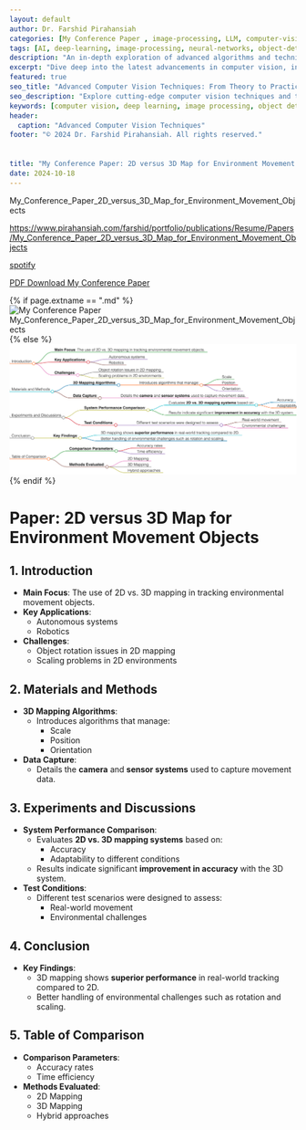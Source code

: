 ```yaml
---
layout: default
author: Dr. Farshid Pirahansiah
categories: [My Conference Paper , image-processing, LLM, computer-vision, ML, DL, AWS, IoT, Robotics, Adaptive Image Thresholding]
tags: [AI, deep-learning, image-processing, neural-networks, object-detection, ML, DL, AWS, IoT, Robotics, Adaptive Image Thresholding]
description: "An in-depth exploration of advanced algorithms and techniques in computer vision, , ML, DL, AWS, IoT, Robotics, Adaptive Image Thresholding, including real-time processing and AI integration."
excerpt: "Dive deep into the latest advancements in computer vision, including deep learning methodologies,, ML, DL, AWS, IoT, Robotics, Adaptive Image Thresholding,  real-time image processing, and their applications in modern technology."
featured: true
seo_title: "Advanced Computer Vision Techniques: From Theory to Practice, , ML, DL, AWS, IoT, Robotics, Adaptive Image Thresholding"
seo_description: "Explore cutting-edge computer vision techniques and their applications in modern technology, including deep learning and real-time processing., ML, DL, AWS, IoT, Robotics, Adaptive Image Thresholding"
keywords: [computer vision, deep learning, image processing, object detection, neural networks, AI, ML, DL, AWS, IoT, Robotics, Adaptive Image Thresholding]
header:
  caption: "Advanced Computer Vision Techniques"
footer: "© 2024 Dr. Farshid Pirahansiah. All rights reserved."


title: "My Conference Paper: 2D versus 3D Map for Environment Movement Objects "
date: 2024-10-18
---
```



My_Conference_Paper_2D_versus_3D_Map_for_Environment_Movement_Objects


https://www.pirahansiah.com/farshid/portfolio/publications/Resume/Papers/My_Conference_Paper_2D_versus_3D_Map_for_Environment_Movement_Objects


[spotify](https://podcasters.spotify.com/pod/show/pirahansiah/episodes/My-Paper-2D-versus-3D-Map-for-Environment-Movement-Objects-e2pruii )

[PDF Download My Conference Paper]( http://www.ftsm.ukm.my/cait2012/images/Program%20Schedule%20CAIT2012.pdf )


{% if page.extname == ".md" %}
  ![My Conference Paper  My_Conference_Paper_2D_versus_3D_Map_for_Environment_Movement_Objects ](/farshid/portfolio/publications/Resume/Papers/.png)
{% else %}
  <img src="/farshid/portfolio/publications/Resume/Papers/My_Conference_Paper_2D_versus_3D_Map_for_Environment_Movement_Objects.png" alt="My Conference Paper: My_Conference_Paper_2D_versus_3D_Map_for_Environment_Movement_Objects "  style="max-width: 100%; height: auto;">
{% endif %}


# Paper: 2D versus 3D Map for Environment Movement Objects

## 1. Introduction
   - **Main Focus**: The use of 2D vs. 3D mapping in tracking environmental movement objects.
   - **Key Applications**:
     - Autonomous systems
     - Robotics
   - **Challenges**:
     - Object rotation issues in 2D mapping
     - Scaling problems in 2D environments

## 2. Materials and Methods
   - **3D Mapping Algorithms**:
     - Introduces algorithms that manage:
       - Scale
       - Position
       - Orientation
   - **Data Capture**:
     - Details the **camera** and **sensor systems** used to capture movement data.

## 3. Experiments and Discussions
   - **System Performance Comparison**:
     - Evaluates **2D vs. 3D mapping systems** based on:
       - Accuracy
       - Adaptability to different conditions
     - Results indicate significant **improvement in accuracy** with the 3D system.
   - **Test Conditions**:
     - Different test scenarios were designed to assess:
       - Real-world movement
       - Environmental challenges

## 4. Conclusion
   - **Key Findings**:
     - 3D mapping shows **superior performance** in real-world tracking compared to 2D.
     - Better handling of environmental challenges such as rotation and scaling.

## 5. Table of Comparison
   - **Comparison Parameters**:
     - Accuracy rates
     - Time efficiency
   - **Methods Evaluated**:
     - 2D Mapping
     - 3D Mapping
     - Hybrid approaches